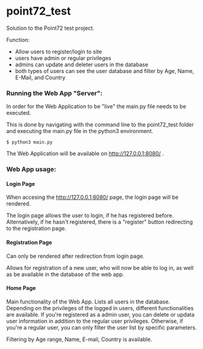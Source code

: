 # point72_test
Solution to the Point72 test project.

Function: 
- Allow users to register/login to site
- users have admin or regular privileges
- admins can update and deleter users in the database
- both types of users can see the user database and filter by Age, Name, E-Mail, and Country


### Running the Web App "Server":

In order for the Web Application to be "live" the main.py file needs to be executed.

This is done by navigating with the command line to the point72_test folder and executing the main.py file in the python3 environment.
```
$ python3 main.py
```

The Web Application will be available on http://127.0.0.1:8080/ .

### Web App usage:

#### Login Page
When accesing the http://127.0.0.1:8080/ page, the login page will be rendered.

The login page allows the user to login, if he has registered before.
Alternatively, if he hasn't registered, there is a "register" button redirecting to the registration page.

#### Registration Page
Can only be rendered after redirection from login page.

Allows for registration of a new user, who will now be able to log in, as well as be available in the database of the web app.

#### Home Page
Main functionality of the Web App.
Lists all users in the database.
Depending on the privileges of the logged in users, different functionalities are available. If you're registered as a admin user, you can delete or updata user information in addition to the regular user privileges. Otherwise, if you're a regular user, you can only filter the user list by specific parameters.

Filtering by Age range, Name, E-mail, Country is available.

